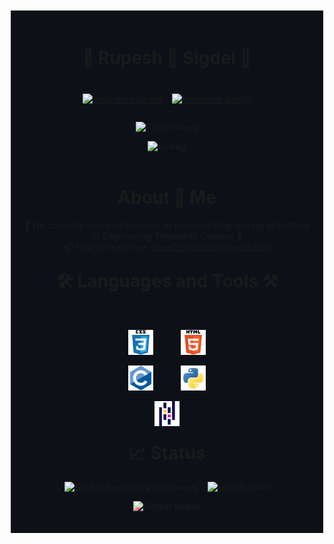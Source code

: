 <div style="background-color: #0d1117; padding: 20px; border: 2px solid #ffffff;">
  <h1 align="center">👋 Rupesh 🥳 Sigdel 🤙</h1>
  <br>
  <div id="badges" align="center" style="margin-top: -10px;">
    <div style="display: flex; justify-content: center;">
      <p>
        <a href="https://www.instagram.com/rup_ace_sigdel/?next=%2F">
          <img src="https://img.shields.io/badge/Instagram-833AB4?style=for-the-badge&logo=instagram&logoColor=white" alt="Instagram Badge"/>
        </a>
      </p>
      <p style="margin-left: 15px;">
        <a href="https://www.facebook.com/rupesh.sigdel.73" style="text-align: center;">
          <img src="https://img.shields.io/badge/Facebook-blue?style=for-the-badge&logo=facebook&logoColor=white" alt="Facebook Badge"/>
        </a>
      </p>
    </div>
    <p align="center">
      <img src="https://komarev.com/ghpvc/?username=rupacesigdel&label=Profile%20views&color=0e75b6&style=flat" alt="Profile views">
    </p>
  </div>
  <div align="center">
    <img alt="coding" width="400px" src="https://media3.giphy.com/media/qgQUggAC3Pfv687qPC/giphy.gif?cid=ecf05e47tt1k8kiny8q9es4ev5w6rd4wkltdzij6150kpbgn&rid=giphy.gif&ct=g">
  </div>
  <br>
  <h1 align="center">About 🎤 Me</h1>
  <div align="center">
    🔭 I’m currently studying Bachelor In Industrial Engineering at Institute of Engineering Thapathali Campus 🙌 <br>
    📫 How to reach me: <a href="mailto:rupeshcgdl2060@gmail.com">rupeshcgdl2060@gmail.com</a>
  </div>
  <h1 align="center" style="margin-top: 20px;">🛠 Languages and Tools ⚒</h1>
  <br>
  <p align="center">
    <img src="https://raw.githubusercontent.com/devicons/devicon/master/icons/css3/css3-original-wordmark.svg" alt="css3" width="40" height="40"/>
    <img style="margin-left: 40px;" src="https://raw.githubusercontent.com/devicons/devicon/master/icons/html5/html5-original-wordmark.svg" alt="html5" width="40" height="40"/>
  </p>
  <p align="center">
    <img src="https://raw.githubusercontent.com/devicons/devicon/master/icons/c/c-original.svg" alt="c" width="40" height="40"/>
    <img style="margin-left: 40px;" src="https://raw.githubusercontent.com/devicons/devicon/master/icons/python/python-original.svg" alt="python" width="40" height="40"/>
  </p>
  <p align="center">
    <img src="https://raw.githubusercontent.com/devicons/devicon/master/icons/pandas/pandas-original.svg" alt="pandas" width="40" height="40"/>
  </p>
  <h1 align="center" style="margin-top: 20px;">📈 Status</h1>
  <div style="display: flex; justify-content: center;">
    <div>
      <img src="https://github-readme-stats.vercel.app/api/top-langs?username=rupacesigdel&show_icons=true&locale=en&layout=compact" alt="GitHub Repository Languages">  
    </div>
    <div style="margin-left: 15px;">
      <img src="https://github-readme-stats.vercel.app/api?username=rupacesigdel&show_icons=true&locale=en" alt="GitHub Stats">
    </div>
  </div>
  <p style="text-align: center;">
    <img src="https://github-readme-streak-stats.herokuapp.com/?user=rupacesigdel" alt="GitHub Streak" style="filter: hue-rotate(240deg);">
  </p>
</div>
